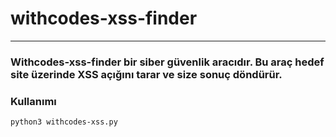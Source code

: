 # withcodes-xss-finder

---

### Withcodes-xss-finder bir siber güvenlik aracıdır. Bu araç hedef site üzerinde XSS açığını tarar ve size sonuç döndürür.


### Kullanımı
`python3 withcodes-xss.py`

